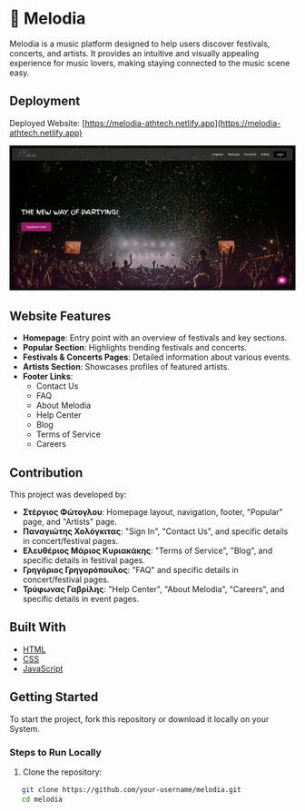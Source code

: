 # 🎵 Melodia  

Melodia is a music platform designed to help users discover festivals, concerts, and artists. It provides an intuitive and visually appealing experience for music lovers, making staying connected to the music scene easy.  

## Deployment  

Deployed Website: [https://melodia-athtech.netlify.app](https://melodia-athtech.netlify.app)  

[![Melodia Homepage Preview](src/images/melodia-preview.png)](https://melodia-athtech.netlify.app)

## Website Features

- **Homepage**: Entry point with an overview of festivals and key sections.  
- **Popular Section**: Highlights trending festivals and concerts.  
- **Festivals & Concerts Pages**: Detailed information about various events.  
- **Artists Section**: Showcases profiles of featured artists.  
- **Footer Links**:  
  - Contact Us  
  - FAQ  
  - About Melodia  
  - Help Center  
  - Blog  
  - Terms of Service  
  - Careers  

## Contribution  

This project was developed by:  

- **Στέργιος Φώτογλου**: Homepage layout, navigation, footer, "Popular" page, and "Artists" page.  
- **Παναγιώτης Χολόγκιτας**: "Sign In", "Contact Us", and specific details in concert/festival pages.  
- **Ελευθέριος Μάριος Κυριακάκης**: "Terms of Service", "Blog", and specific details in festival pages.  
- **Γρηγόριος Γρηγορόπουλος**: "FAQ" and specific details in concert/festival pages.  
- **Τρύφωνας Γαβρίλης**: "Help Center", "About Melodia", "Careers", and specific details in event pages.  


## Built With  

- [HTML](https://developer.mozilla.org/en-US/docs/Web/HTML)  
- [CSS](https://developer.mozilla.org/en-US/docs/Web/CSS)  
- [JavaScript](https://developer.mozilla.org/en-US/docs/Web/JavaScript)  

## Getting Started  

To start the project, fork this repository or download it locally on your System.

### Steps to Run Locally  

1. Clone the repository:  
```sh
   git clone https://github.com/your-username/melodia.git  
   cd melodia
```
